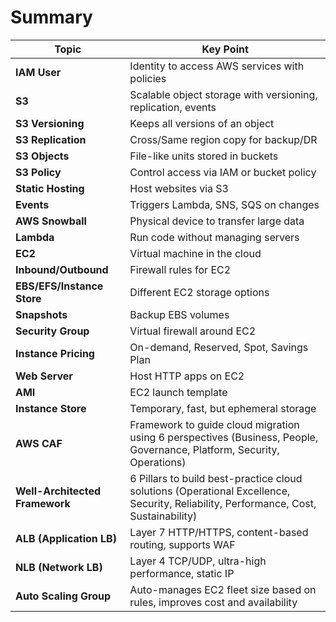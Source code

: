 # **Summary**

| **Topic**                  | **Key Point**                                                |
| -------------------------- | ------------------------------------------------------------ |
| **IAM User**               | Identity to access AWS services with policies                |
| **S3**                     | Scalable object storage with versioning, replication, events |
| **S3 Versioning**          | Keeps all versions of an object                              |
| **S3 Replication**         | Cross/Same region copy for backup/DR                         |
| **S3 Objects**             | File-like units stored in buckets                            |
| **S3 Policy**              | Control access via IAM or bucket policy                      |
| **Static Hosting**         | Host websites via S3                                         |
| **Events**                 | Triggers Lambda, SNS, SQS on changes                         |
| **AWS Snowball**           | Physical device to transfer large data                       |
| **Lambda**                 | Run code without managing servers                            |
| **EC2**                    | Virtual machine in the cloud                                 |
| **Inbound/Outbound**       | Firewall rules for EC2                                       |
| **EBS/EFS/Instance Store** | Different EC2 storage options                                |
| **Snapshots**              | Backup EBS volumes                                           |
| **Security Group**         | Virtual firewall around EC2                                  |
| **Instance Pricing**       | On-demand, Reserved, Spot, Savings Plan                      |
| **Web Server**             | Host HTTP apps on EC2                                        |
| **AMI**                    | EC2 launch template                                          |
| **Instance Store**         | Temporary, fast, but ephemeral storage                       |
| **AWS CAF**                    | Framework to guide cloud migration using 6 perspectives (Business, People, Governance, Platform, Security, Operations)              |
| **Well-Architected Framework** | 6 Pillars to build best-practice cloud solutions (Operational Excellence, Security, Reliability, Performance, Cost, Sustainability) |
| **ALB (Application LB)**       | Layer 7 HTTP/HTTPS, content-based routing, supports WAF                                                                             |
| **NLB (Network LB)**           | Layer 4 TCP/UDP, ultra-high performance, static IP                                                                                  |
| **Auto Scaling Group**         | Auto-manages EC2 fleet size based on rules, improves cost and availability                                                          |


